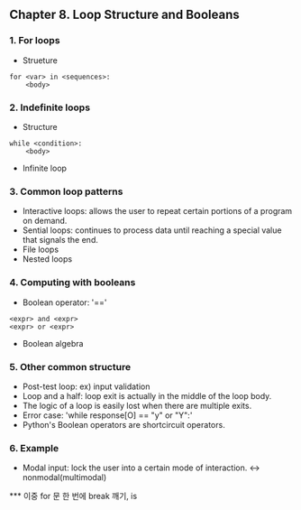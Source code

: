 ## Chapter 8. Loop Structure and Booleans

### 1. For loops
* Strueture
```
for <var> in <sequences>:
    <body>
```

### 2. Indefinite loops
* Structure
```
while <condition>: 
    <body>
```
* Infinite loop

### 3. Common loop patterns
* Interactive loops: allows the user to repeat certain portions of a program on demand.
* Sential loops: continues to process data until reaching a special value that signals the end.
* File loops
* Nested loops

### 4. Computing with booleans
* Boolean operator: '=='
```
<expr> and <expr>
<expr> or <expr>
```
* Boolean algebra

### 5. Other common structure
* Post-test loop: ex) input validation
* Loop and a half: loop exit is actually in the middle of the loop body.
* The logic of a loop is easily lost when there are multiple exits.
* Error case: 'while response[O] == "y" or "Y":'
* Python's Boolean operators are shortcircuit operators.

### 6. Example
* Modal input: lock the user into a certain mode of interaction. <-> nonmodal(multimodal)


*** 이중 for 문 한 번에 break 깨기, is